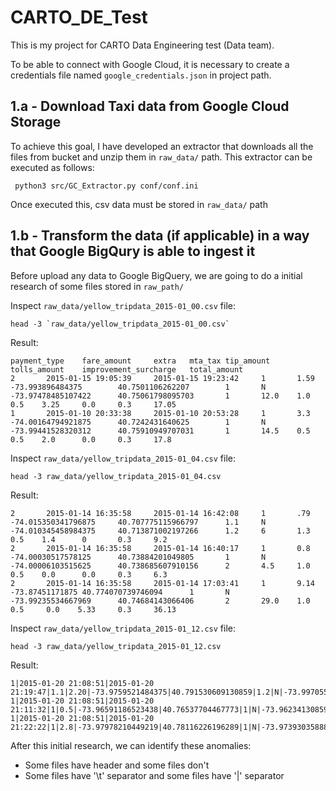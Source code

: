 # CARTO_DE_Test
This is my project for CARTO Data Engineering test (Data team).

To be able to connect with Google Cloud, it is necessary to create a credentials file named `google_credentials.json` in project path.
## 1.a - Download Taxi data from Google Cloud Storage
To achieve this goal, I have developed an extractor that downloads all the files from bucket and unzip them in `raw_data/` path. This extractor can be executed as follows:
```
 python3 src/GC_Extractor.py conf/conf.ini
```
Once executed this, csv data must be stored in `raw_data/` path

## 1.b - Transform the data (if applicable) in a way that Google BigQury is able to ingest it
Before upload any data to Google BigQuery, we are going to do a initial research of some files stored in `raw_path/`

Inspect `raw_data/yellow_tripdata_2015-01_00.csv` file:
```
head -3 `raw_data/yellow_tripdata_2015-01_00.csv`
```
Result:
```
payment_type    fare_amount     extra   mta_tax tip_amount      tolls_amount    improvement_surcharge   total_amount
2       2015-01-15 19:05:39     2015-01-15 19:23:42     1       1.59    -73.993896484375        40.7501106262207        1       N       -73.97478485107422      40.75061798095703       1       12.0    1.0     0.5    3.25     0.0     0.3     17.05
1       2015-01-10 20:33:38     2015-01-10 20:53:28     1       3.3     -74.00164794921875      40.7242431640625        1       N       -73.99441528320312      40.75910949707031       1       14.5    0.5     0.5    2.0      0.0     0.3     17.8
```

Inspect `raw_data/yellow_tripdata_2015-01_04.csv` file:
```
head -3 raw_data/yellow_tripdata_2015-01_04.csv
```
Result:
```
2       2015-01-14 16:35:58     2015-01-14 16:42:08     1       .79     -74.015350341796875     40.707775115966797      1.1     N       -74.010345458984375     40.713871002197266      1.2     6       1.3     0.5    1.4      0       0.3     9.2
2       2015-01-14 16:35:58     2015-01-14 16:40:17     1       0.8     -74.00030517578125      40.73884201049805       1       N       -74.00006103515625      40.738685607910156      2       4.5     1.0     0.5    0.0      0.0     0.3     6.3
2       2015-01-14 16:35:58     2015-01-14 17:03:41     1       9.14    -73.87451171875 40.774070739746094      1       N       -73.99235534667969      40.74684143066406       2       29.0    1.0     0.5     0.0    5.33     0.3     36.13
```

Inspect `raw_data/yellow_tripdata_2015-01_12.csv` file:
```
head -3 raw_data/yellow_tripdata_2015-01_12.csv
```
Result:
```
1|2015-01-20 21:08:51|2015-01-20 21:19:47|1.1|2.20|-73.9759521484375|40.791530609130859|1.2|N|-73.997055053710938|40.762451171875|2|10.5|0.5|0.5.1|0|0.1|0.3|11.8
1|2015-01-20 21:08:51|2015-01-20 21:11:32|1|0.5|-73.96591186523438|40.76537704467773|1|N|-73.96234130859375|40.769622802734375|2|4.0|0.5|0.5|0.0|0.0|0.3|5.3
1|2015-01-20 21:08:51|2015-01-20 21:22:22|1|2.8|-73.97978210449219|40.78116226196289|1|N|-73.97393035888672|40.75231552124024|2|12.0|0.5|0.5|0.0|0.0|0.3|13.3
```

After this initial research, we can identify these anomalies:

- Some files have header and some files don't
- Some files have '\t' separator and some files have '|' separator